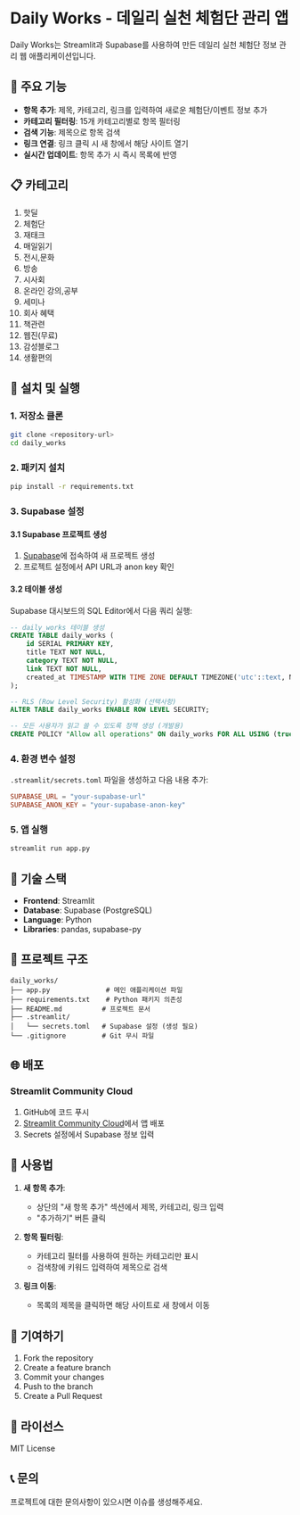 # Daily Works - 데일리 실천 체험단 관리 앱

Daily Works는 Streamlit과 Supabase를 사용하여 만든 데일리 실천 체험단 정보 관리 웹 애플리케이션입니다.

## 🌟 주요 기능

- **항목 추가**: 제목, 카테고리, 링크를 입력하여 새로운 체험단/이벤트 정보 추가
- **카테고리 필터링**: 15개 카테고리별로 항목 필터링
- **검색 기능**: 제목으로 항목 검색
- **링크 연결**: 링크 클릭 시 새 창에서 해당 사이트 열기
- **실시간 업데이트**: 항목 추가 시 즉시 목록에 반영

## 📋 카테고리

1. 핫딜
2. 체험단
3. 재태크
4. 매일읽기
5. 전시,문화
6. 방송
7. 시사회
8. 온라인 강의,공부
9. 세미나
10. 회사 혜택
11. 책관련
12. 웹진(무료)
13. 감성블로그
14. 생활편의

## 🚀 설치 및 실행

### 1. 저장소 클론
```bash
git clone <repository-url>
cd daily_works
```

### 2. 패키지 설치
```bash
pip install -r requirements.txt
```

### 3. Supabase 설정

#### 3.1 Supabase 프로젝트 생성
1. [Supabase](https://supabase.com)에 접속하여 새 프로젝트 생성
2. 프로젝트 설정에서 API URL과 anon key 확인

#### 3.2 테이블 생성
Supabase 대시보드의 SQL Editor에서 다음 쿼리 실행:

```sql
-- daily_works 테이블 생성
CREATE TABLE daily_works (
    id SERIAL PRIMARY KEY,
    title TEXT NOT NULL,
    category TEXT NOT NULL,
    link TEXT NOT NULL,
    created_at TIMESTAMP WITH TIME ZONE DEFAULT TIMEZONE('utc'::text, NOW()) NOT NULL
);

-- RLS (Row Level Security) 활성화 (선택사항)
ALTER TABLE daily_works ENABLE ROW LEVEL SECURITY;

-- 모든 사용자가 읽고 쓸 수 있도록 정책 생성 (개발용)
CREATE POLICY "Allow all operations" ON daily_works FOR ALL USING (true);
```

### 4. 환경 변수 설정

`.streamlit/secrets.toml` 파일을 생성하고 다음 내용 추가:

```toml
SUPABASE_URL = "your-supabase-url"
SUPABASE_ANON_KEY = "your-supabase-anon-key"
```

### 5. 앱 실행
```bash
streamlit run app.py
```

## 🔧 기술 스택

- **Frontend**: Streamlit
- **Database**: Supabase (PostgreSQL)
- **Language**: Python
- **Libraries**: pandas, supabase-py

## 📁 프로젝트 구조

```
daily_works/
├── app.py              # 메인 애플리케이션 파일
├── requirements.txt    # Python 패키지 의존성
├── README.md          # 프로젝트 문서
├── .streamlit/
│   └── secrets.toml   # Supabase 설정 (생성 필요)
└── .gitignore         # Git 무시 파일
```

## 🌐 배포

### Streamlit Community Cloud
1. GitHub에 코드 푸시
2. [Streamlit Community Cloud](https://share.streamlit.io)에서 앱 배포
3. Secrets 설정에서 Supabase 정보 입력

## 📝 사용법

1. **새 항목 추가**:
   - 상단의 "새 항목 추가" 섹션에서 제목, 카테고리, 링크 입력
   - "추가하기" 버튼 클릭

2. **항목 필터링**:
   - 카테고리 필터를 사용하여 원하는 카테고리만 표시
   - 검색창에 키워드 입력하여 제목으로 검색

3. **링크 이동**:
   - 목록의 제목을 클릭하면 해당 사이트로 새 창에서 이동

## 🤝 기여하기

1. Fork the repository
2. Create a feature branch
3. Commit your changes
4. Push to the branch
5. Create a Pull Request

## 📄 라이선스

MIT License

## 📞 문의

프로젝트에 대한 문의사항이 있으시면 이슈를 생성해주세요.
